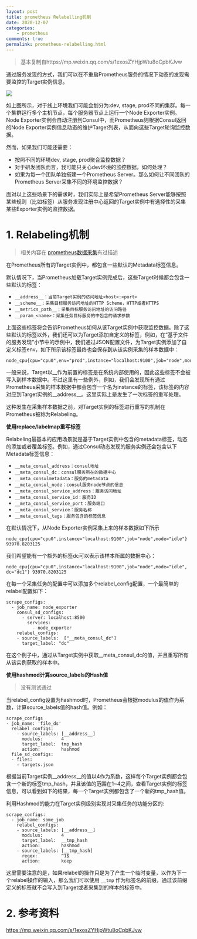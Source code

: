 ```yaml
---
layout: post
title: prometheus Relabelling机制
date: 2020-12-07
categories:
    - prometheus
comments: true
permalink: prometheus-relabelling.html
---
```


> 基本复制自https://mp.weixin.qq.com/s/1exosZYHjpWtu8oCpbKJvw

通过服务发现的方式，我们可以在不重启Prometheus服务的情况下动态的发现需要监控的Target实例信息。

![](/assets/images/posts/prometheus-relabelling/prometheus-sdrelabelling-1.png)

如上图所示，对于线上环境我们可能会划分为:dev, stage,  prod不同的集群。每一个集群运行多个主机节点，每个服务器节点上运行一个Node Exporter实例。Node  Exporter实例会自动注册到Consul中，而Prometheus则根据Consul返回的Node  Exporter实例信息动态的维护Target列表，从而向这些Target轮询监控数据。

然而，如果我们可能还需要：

- 按照不同的环境dev, stage, prod聚合监控数据？
- 对于研发团队而言，我可能只关心dev环境的监控数据，如何处理？
- 如果为每一个团队单独搭建一个Prometheus Server。那么如何让不同团队的Prometheus Server采集不同的环境监控数据？

面对以上这些场景下的需求时，我们实际上是希望Prometheus Server能够按照某些规则（比如标签）从服务发现注册中心返回的Target实例中有选择性的采集某些Exporter实例的监控数据。

# 1. Relabeling机制

> 相关内容在 [prometheus数据采集](https://edgar615.github.io/prometheus-collector.html)有过描述

在Prometheus所有的Target实例中，都包含一些默认的Metadata标签信息。

默认情况下，当Prometheus加载Target实例完成后，这些Target时候都会包含一些默认的标签：

- `__address__：当前Target实例的访问地址<host>:<port>`
- `__scheme__：采集目标服务访问地址的HTTP Scheme，HTTP或者HTTPS`
- `__metrics_path__：采集目标服务访问地址的访问路径`
- `__param_<name>：采集任务目标服务的中包含的请求参数`

上面这些标签将会告诉Prometheus如何从该Target实例中获取监控数据。除了这些默认的标签以外，我们还可以为Target添加自定义的标签，例如，在“基于文件的服务发现”小节中的示例中，我们通过JSON配置文件，为Target实例添加了自定义标签env，如下所示该标签最终也会保存到从该实例采集的样本数据中：

```
node_cpu{cpu="cpu0",env="prod",instance="localhost:9100",job="node",mode="idle"}
```

一般来说，Target以__作为前置的标签是在系统内部使用的，因此这些标签不会被写入到样本数据中。不过这里有一些例外，例如，我们会发现所有通过Prometheus采集的样本数据中都会包含一个名为instance的标签，该标签的内容对应到Target实例的__address__。这里实际上是发生了一次标签的重写处理。

这种发生在采集样本数据之前，对Target实例的标签进行重写的机制在Prometheus被称为Relabeling。

**使用replace/labelmap重写标签**

Relabeling最基本的应用场景就是基于Target实例中包含的metadata标签，动态的添加或者覆盖标签。例如，通过Consul动态发现的服务实例还会包含以下Metadata标签信息：

- `__meta_consul_address：consul地址`
- `__meta_consul_dc：consul服务所在的数据中心`
- `__meta_consulmetadata：服务的metadata`
- `__meta_consul_node：consul服务node节点的信息`
- `__meta_consul_service_address：服务访问地址`
- `__meta_consul_service_id：服务ID`
- `__meta_consul_service_port：服务端口`
- `__meta_consul_service：服务名称`
- `__meta_consul_tags：服务包含的标签信息`

在默认情况下，从Node Exporter实例采集上来的样本数据如下所示

```
node_cpu{cpu="cpu0",instance="localhost:9100",job="node",mode="idle"} 93970.8203125
```

我们希望能有一个额外的标签dc可以表示该样本所属的数据中心：

```
node_cpu{cpu="cpu0",instance="localhost:9100",job="node",mode="idle", dc="dc1"} 93970.8203125
```

在每一个采集任务的配置中可以添加多个relabel_config配置，一个最简单的relabel配置如下：

```
scrape_configs:
  - job_name: node_exporter
    consul_sd_configs:
      - server: localhost:8500
        services:
          - node_exporter
    relabel_configs:
    - source_labels:  ["__meta_consul_dc"]
      target_label: "dc"
```

在这个例子中，通过从Target实例中获取__meta_consul_dc的值，并且重写所有从该实例获取的样本中。

**使用hashmod计算source_labels的Hash值**

> 没有测试通过

当relabel_config设置为hashmod时，Prometheus会根据modulus的值作为系数，计算source_labels值的hash值。例如：

```
scrape_configs
- job_name: 'file_ds'
  relabel_configs:
    - source_labels: [__address__]
      modulus:       4
      target_label:  tmp_hash
      action:        hashmod
  file_sd_configs:
  - files:
    - targets.json
```

根据当前Target实例__address__的值以4作为系数，这样每个Target实例都会包含一个新的标签tmp_hash，并且该值的范围在1~4之间，查看Target实例的标签信息，可以看到如下的结果，每一个Target实例都包含了一个新的tmp_hash值。

利用Hashmod的能力在Target实例级别实现对采集任务的功能分区的:

```
scrape_configs:
  - job_name: some_job
    relabel_configs:
    - source_labels: [__address__]
      modulus:       4
      target_label:  __tmp_hash
      action:        hashmod
    - source_labels: [__tmp_hash]
      regex:         ^1$
      action:        keep
```

这里需要注意的是，如果relabel的操作只是为了产生一个临时变量，以作为下一个relabel操作的输入，那么我们可以使用 `__tmp` 作为标签名的前缀，通过该前缀定义的标签就不会写入到Target或者采集到的样本的标签中。

# 2. 参考资料

https://mp.weixin.qq.com/s/1exosZYHjpWtu8oCpbKJvw